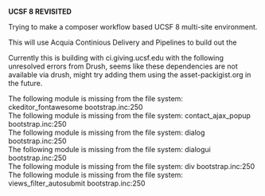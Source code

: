 **UCSF 8 REVISITED**

Trying to make a composer workflow based UCSF 8 multi-site environment.

This will use Acquia Continious Delivery and Pipelines to build out the 

Currently this is building with ci.giving.ucsf.edu with the following unresolved errors from Drush, seems like these dependencies are not available via drush, might try adding them using the asset-packigist.org in the future.

The following module is missing from the file system: ckeditor_fontawesome bootstrap.inc:250                                               
The following module is missing from the file system: contact_ajax_popup bootstrap.inc:250                                                 
The following module is missing from the file system: dialog bootstrap.inc:250                                                             
The following module is missing from the file system: dialogui bootstrap.inc:250                                                           
The following module is missing from the file system: div bootstrap.inc:250                                                               
The following module is missing from the file system: views_filter_autosubmit bootstrap.inc:250  
